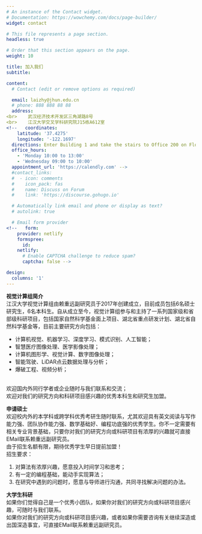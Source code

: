 ```yaml
---
# An instance of the Contact widget.
# Documentation: https://wowchemy.com/docs/page-builder/
widget: contact

# This file represents a page section.
headless: true

# Order that this section appears on the page.
weight: 10

title: 加入我们
subtitle:

content:
  # Contact (edit or remove options as required)

  email: laizhy@jhun.edu.cn
  # phone: 888 888 88 88
  address:
<br>    武汉经济技术开发区三角湖路8号
<br>    江汉大学交叉学科研究院J15栋A612室
<!--   coordinates:
    latitude: '37.4275'
    longitude: '-122.1697'
  directions: Enter Building 1 and take the stairs to Office 200 on Floor 2
  office_hours:
    - 'Monday 10:00 to 13:00'
    - 'Wednesday 09:00 to 10:00'
  appointment_url: 'https://calendly.com' -->
  #contact_links:
  #  - icon: comments
  #    icon_pack: fas
  #    name: Discuss on Forum
  #    link: 'https://discourse.gohugo.io'

  # Automatically link email and phone or display as text?
  # autolink: true

  # Email form provider
<!--   form:
    provider: netlify
    formspree:
      id:
    netlify:
      # Enable CAPTCHA challenge to reduce spam?
      captcha: false -->

design:
  columns: '1'
---
```


**视觉计算组简介**
<br>
江汉大学视觉计算组由赖重远副研究员于2017年创建成立，目前成员包括6名硕士研究生，6名本科生。自从成立至今，视觉计算组参与和主持了一系列国家级和省部级科研项目，包括国家自然科学基金面上项目、湖北省重点研发计划、湖北省自然科学基金等，目前主要研究方向包括：

 - 计算机视觉、机器学习、深度学习、模式识别、人工智能；
 - 智慧医疗图像处理、医学影像处理；
 - 计算机图形学、视觉计算、数字图像处理；
 - 智能驾驶、LiDAR点云数据处理与分析；
 - 爆破工程、视频分析；
<br>
欢迎国内外同行学者或企业随时与我们联系和交流；
<br>
欢迎对我们的研究方向和科研项目感兴趣的优秀本科生和研究生加盟。

**申请硕士**
<br>
欢迎校内外的本学科或跨学科优秀考研生随时联系，尤其欢迎具有英文阅读与写作能力强、团队协作能力强、数学基础好、编程功底强的优秀学生。你不一定需要有相关专业背景基础，只要你对我们的研究方向或科研项目有浓厚的兴趣就可直接EMail联系赖重远副研究员。
<br>
由于招生名额有限，期待优秀学生早日提前加盟！
<br>
招生要求：
 1. 对算法有浓厚兴趣，愿意投入时间学习和思考；
 2. 有一定的编程基础，能动手实现算法；
 3. 在研究中遇到的问题时，愿意与导师进行沟通，共同寻找解决问题的办法。

**大学生科研**
<br>
如果你们觉得自己是一个优秀小团队，如果你对我们的研究方向或科研项目感兴趣，可随时与我们联系。
<br>
如果你对我们的研究方向或科研项目感兴趣，或者如果你需要咨询有关继续深造或出国深造事宜，可直接EMail联系赖重远副研究员。

